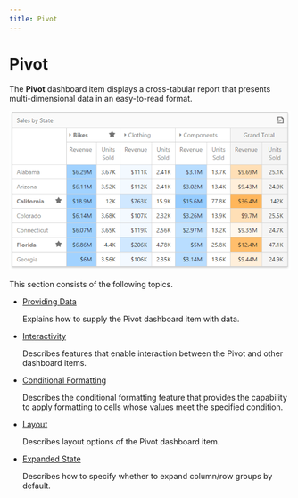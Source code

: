 ```yaml
---
title: Pivot
---
```

# Pivot
The **Pivot** dashboard item displays a cross-tabular report that presents multi-dimensional data in an easy-to-read format.

![wdd-dashboard-items-pivot](../../../images/img125126.png)

This section consists of the following topics.
* [Providing Data](pivot/providing-data.md)
	
	Explains how to supply the Pivot dashboard item with data.
* [Interactivity](pivot/interactivity.md)
	
	Describes features that enable interaction between the Pivot and other dashboard items.
* [Conditional Formatting](pivot/conditional-formatting.md)
	
	Describes the conditional formatting feature that provides the capability to apply formatting to cells whose values meet the specified condition.
* [Layout](pivot/layout.md)
	
	Describes layout options of the Pivot dashboard item.
* [Expanded State](pivot/expanded-state.md)
	
	Describes how to specify whether to expand column/row groups by default.